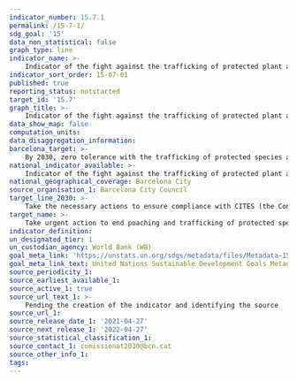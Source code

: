 ```yaml
---
indicator_number: 15.7.1
permalink: /15-7-1/
sdg_goal: '15'
data_non_statistical: false
graph_type: line
indicator_name: >-
    Indicator of the fight against the trafficking of protected plant and animal species (to be determined)
indicator_sort_order: 15-07-01
published: true
reporting_status: notstarted
target_id: '15.7'
graph_title: >-
    Indicator of the fight against the trafficking of protected plant and animal species (to be determined)
data_show_map: false
computation_units: 
data_disaggregation_information:
barcelona_target: >-
    By 2030, zero tolerance with the trafficking of protected species and the introduction of invasive species of flora and fauna to Barcelona
national_indicator_available: >-
    Indicator of the fight against the trafficking of protected plant and animal species (to be determined)
national_geographical_coverage: Barcelona City
source_organisation_1: Barcelona City Council
target_line_2030: >-
    Take the necessary actions to ensure compliance with CITES (the Convention on International Trade in Endangered Species of Wild Fauna and Flora). Target value 2030: To be determined
target_name: >-
    Take urgent action to end poaching and trafficking of protected species of flora and fauna, and address both demand and supply of illegal wildlife products
indicator_definition:
un_designated_tier: 1
un_custodian_agency: World Bank (WB)
goal_meta_link: 'https://unstats.un.org/sdgs/metadata/files/Metadata-15-07-01.pdf'
goal_meta_link_text: United Nations Sustainable Development Goals Metadata (pdf 894kB)
source_periodicity_1: 
source_earliest_available_1: 
source_active_1: true
source_url_text_1: >-
    Pending the creation of the indicator and identifying the source
source_url_1: 
source_release_date_1: '2021-04-27'
source_next_release_1: '2022-04-27'
source_statistical_classification_1: 
source_contact_1: comissionat2030@bcn.cat
source_other_info_1:
tags:
---
```

